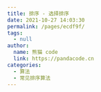 ```yaml
---
title: 排序 - 选择排序
date: 2021-10-27 14:03:30
permalink: /pages/ecdf9f/
tags: 
  - null
author: 
  name: 熊猫 code
  link: https://pandacode.cn
categories: 
  - 算法
  - 常见排序算法
---
```

